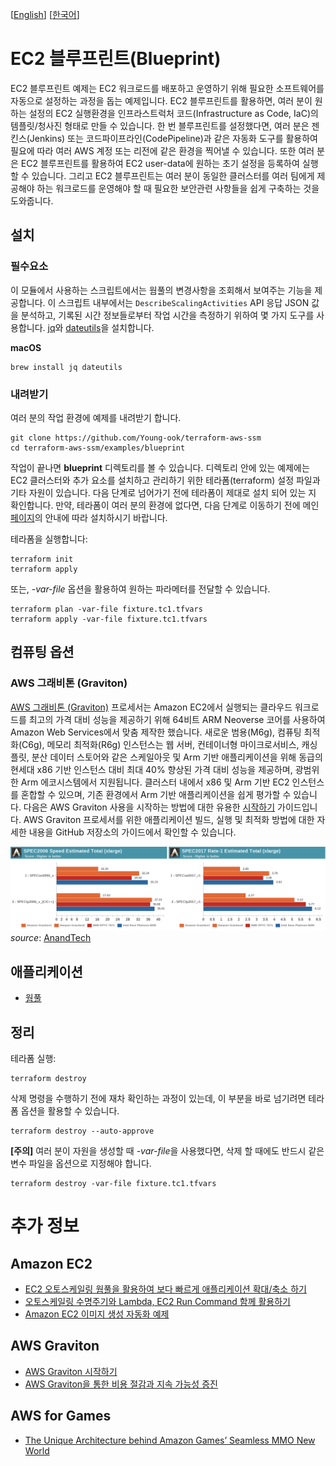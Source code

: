 [[English](README.md)] [[한국어](README.ko.md)]

# EC2 블루프린트(Blueprint)
EC2 블루프린트 예제는 EC2 워크로드를 배포하고 운영하기 위해 필요한 소프트웨어를 자동으로 설정하는 과정을 돕는 예제입니다. EC2 블루프린트를 활용하면, 여러 분이 원하는 설정의 EC2 실행환경을 인프라스트럭처 코드(Infrastructure as Code, IaC)의 템플릿/청사진 형태로 만들 수 있습니다. 한 번 블루프린트를 설정했다면, 여러 분은 젠킨스(Jenkins) 또는 코드파이프라인(CodePipeline)과 같은 자동화 도구를 활용하여 필요에 따라 여러 AWS 계정 또는 리전에 같은 환경을 찍어낼 수 있습니다. 또한 여러 분은 EC2 블루프린트를 활용하여 EC2 user-data에 원하는 초기 설정을 등록하여 실행할 수 있습니다. 그리고 EC2 블루프린트는 여러 분이 동일한 클러스터를 여러 팀에게 제공해야 하는 워크로드를 운영해야 할 때 필요한 보안관련 사항들을 쉽게 구축하는 것을 도와줍니다.

## 설치
### 필수요소
이 모듈에서 사용하는 스크립트에서는 웜풀의 변경사항을 조회해서 보여주는 기능을 제공합니다. 이 스크립트 내부에서는 `DescribeScalingActivities` API 응답 JSON 값을 분석하고, 기록된 시간 정보들로부터 작업 시간을 측정하기 위하여 몇 가지 도구를 사용합니다. [jq](https://stedolan.github.io/jq/download/)와 [dateutils](http://www.fresse.org/dateutils/)을 설치합니다.

**macOS**
```
brew install jq dateutils
```

### 내려받기
여러 분의 작업 환경에 예제를 내려받기 합니다.
```
git clone https://github.com/Young-ook/terraform-aws-ssm
cd terraform-aws-ssm/examples/blueprint
```

작업이 끝나면 **blueprint** 디렉토리를 볼 수 있습니다. 디렉토리 안에 있는 예제에는 EC2 클러스터와 추가 요소를 설치하고 관리하기 위한 테라폼(terraform) 설정 파일과 기타 자원이 있습니다. 다음 단계로 넘어가기 전에 테라폼이 제대로 설치 되어 있는 지 확인합니다. 만약, 테라폼이 여러 분의 환경에 없다면, 다음 단계로 이동하기 전에 메인 [페이지](https://github.com/Young-ook/terraform-aws-ssm)의 안내에 따라 설치하시기 바랍니다.

테라폼을 실행합니다:
```
terraform init
terraform apply
```
또는, *-var-file* 옵션을 활용하여 원하는 파라메터를 전달할 수 있습니다.
```
terraform plan -var-file fixture.tc1.tfvars
terraform apply -var-file fixture.tc1.tfvars
```

## 컴퓨팅 옵션
### AWS 그래비톤 (Graviton)
[AWS 그래비톤 (Graviton)](https://aws.amazon.com/ec2/graviton/) 프로세서는 Amazon EC2에서 실행되는 클라우드 워크로드를 최고의 가격 대비 성능을 제공하기 위해 64비트 ARM Neoverse 코어를 사용하여 Amazon Web Services에서 맞춤 제작한 했습니다. 새로운 범용(M6g), 컴퓨팅 최적화(C6g), 메모리 최적화(R6g) 인스턴스는 웹 서버, 컨테이너형 마이크로서비스, 캐싱 플릿, 분산 데이터 스토어와 같은 스케일아웃 및 Arm 기반 애플리케이션을 위해 동급의 현세대 x86 기반 인스턴스 대비 최대 40% 향상된 가격 대비 성능을 제공하며, 광범위한 Arm 에코시스템에서 지원됩니다. 클러스터 내에서 x86 및 Arm 기반 EC2 인스턴스를 혼합할 수 있으며, 기존 환경에서 Arm 기반 애플리케이션을 쉽게 평가할 수 있습니다. 다음은 AWS Graviton 사용을 시작하는 방법에 대한 유용한 [시작하기](https://github.com/aws/aws-graviton-getting-started) 가이드입니다. AWS Graviton 프로세서를 위한 애플리케이션 빌드, 실행 및 최적화 방법에 대한 자세한 내용을 GitHub 저장소의 가이드에서 확인할 수 있습니다.

![aws-graviton2-perf](../../images/aws-graviton2-perf.png)
*source*: [AnandTech](https://www.anandtech.com/show/15578/cloud-clash-amazon-graviton2-arm-against-intel-and-amd)

## 애플리케이션
- [웜풀](./apps/README.ko.md#EC2-오토스케일링-그룹-웜풀)

## 정리
테라폼 실행:
```
terraform destroy
```

삭제 명령을 수행하기 전에 재차 확인하는 과정이 있는데, 이 부분을 바로 넘기려면 테라폼 옵션을 활용할 수 있습니다.
```
terraform destroy --auto-approve
```

**[주의]** 여러 분이 자원을 생성할 때 *-var-file*을 사용했다면, 삭제 할 때에도 반드시 같은 변수 파일을 옵션으로 지정해야 합니다.
```
terraform destroy -var-file fixture.tc1.tfvars
```

# 추가 정보
## Amazon EC2
- [EC2 오토스케일링 웜풀을 활용하여 보다 빠르게 애플리케이션 확대/축소 하기](https://aws.amazon.com/blogs/compute/scaling-your-applications-faster-with-ec2-auto-scaling-warm-pools/)
- [오토스케일링 수명주기와 Lambda, EC2 Run Command 함께 활용하기](https://github.com/aws-samples/aws-lambda-lifecycle-hooks-function)
- [Amazon EC2 이미지 생성 자동화 예제](https://github.com/aws-samples/amazon-ec2-image-builder-samples)

## AWS Graviton
- [AWS Graviton 시작하기](https://github.com/aws/aws-graviton-getting-started)
- [AWS Graviton을 통한 비용 절감과 지속 가능성 증진](https://catalog.workshops.aws/graviton/en-US)

## AWS for Games
- [The Unique Architecture behind Amazon Games’ Seamless MMO New World](https://aws.amazon.com/blogs/gametech/the-unique-architecture-behind-amazon-games-seamless-mmo-new-world/)
